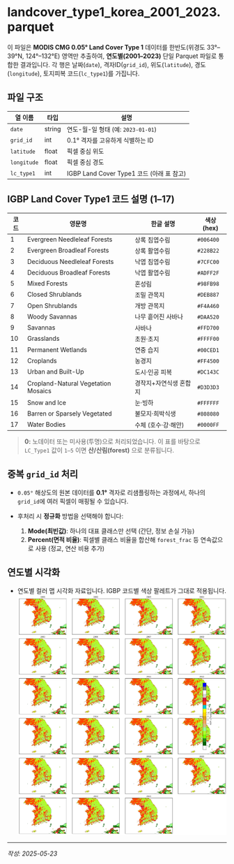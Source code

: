 # landcover_type1_korea_2001_2023.parquet

이 파일은 **MODIS CMG 0.05° Land Cover Type 1** 데이터를 한반도(위경도 33°–39°N, 124°–132°E) 영역만 추출하여,
**연도별(2001–2023)** 단일 Parquet 파일로 통합한 결과입니다. 각 행은 날짜(`date`), 격자ID(`grid_id`), 위도(`latitude`), 경도(`longitude`),
토지피복 코드(`lc_type1`)를 가집니다.

## 파일 구조

| 열 이름     | 타입   | 설명                                      |
| ----------- | ------ | ----------------------------------------- |
| `date`      | string | 연도-월-일 형태 (예: `2023-01-01`)        |
| `grid_id`   | int    | 0.1° 격자를 고유하게 식별하는 ID          |
| `latitude`  | float  | 픽셀 중심 위도                            |
| `longitude` | float  | 픽셀 중심 경도                            |
| `lc_type1`  | int    | IGBP Land Cover Type1 코드 (아래 표 참고) |

## IGBP Land Cover Type1 코드 설명 (1–17)

| 코드 | 영문명                              | 한글 설명              | 색상(hex) |
| ---- | ----------------------------------- | ---------------------- | --------- |
| 1    | Evergreen Needleleaf Forests        | 상록 침엽수림          | `#006400` |
| 2    | Evergreen Broadleaf Forests         | 상록 활엽수림          | `#228B22` |
| 3    | Deciduous Needleleaf Forests        | 낙엽 침엽수림          | `#7CFC00` |
| 4    | Deciduous Broadleaf Forests         | 낙엽 활엽수림          | `#ADFF2F` |
| 5    | Mixed Forests                       | 혼성림                 | `#98FB98` |
| 6    | Closed Shrublands                   | 조밀 관목지            | `#DEB887` |
| 7    | Open Shrublands                     | 개방 관목지            | `#F4A460` |
| 8    | Woody Savannas                      | 나무 흩어진 사바나     | `#DAA520` |
| 9    | Savannas                            | 사바나                 | `#FFD700` |
| 10   | Grasslands                          | 초원·초지              | `#FFFF00` |
| 11   | Permanent Wetlands                  | 연중 습지              | `#00CED1` |
| 12   | Croplands                           | 농경지                 | `#FF4500` |
| 13   | Urban and Built-Up                  | 도시·인공 피복         | `#DC143C` |
| 14   | Cropland-Natural Vegetation Mosaics | 경작지+자연식생 혼합지 | `#D3D3D3` |
| 15   | Snow and Ice                        | 눈·빙하                | `#FFFFFF` |
| 16   | Barren or Sparsely Vegetated        | 불모지·희박식생        | `#808080` |
| 17   | Water Bodies                        | 수체 (호수·강·해안)    | `#0000FF` |

> **0:** 노데이터 또는 미사용(투명)으로 처리되었습니다.
> 이 표를 바탕으로 `LC_Type1` 값이 `1–5` 이면 **산/산림(forest)** 으로 분류됩니다.

## 중복 `grid_id` 처리

- `0.05°` 해상도의 원본 데이터를 **0.1°** 격자로 리샘플링하는 과정에서,
  하나의 `grid_id`에 여러 픽셀이 매핑될 수 있습니다.
- 후처리 시 **정규화** 방법을 선택해야 합니다:

  1. **Mode(최빈값)**: 하나의 대표 클래스만 선택 (간단, 정보 손실 가능)
  2. **Percent(면적 비율)**: 픽셀별 클래스 비율을 합산해 `forest_frac` 등 연속값으로 사용 (정교, 연산 비용 추가)

## 연도별 시각화

- 연도별 컬러 맵 시각화 자료입니다. IGBP 코드별 색상 팔레트가 그대로 적용됩니다.
  ![Land_Cover](landcover.png)

---

_작성: 2025-05-23_
